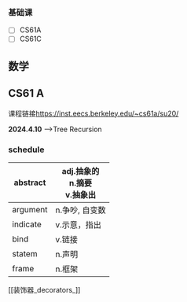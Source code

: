 
### 基础课
- [ ] CS61A 
- [ ] CS61C

## 数学
## CS61 A

课程链接<https://inst.eecs.berkeley.edu/~cs61a/su20/>

**2024.4.10** -->Tree Recursion
### schedule

| abstract | adj.抽象的 <br> n.摘要 <br>v.抽象出 |
| -------- | --------------------------- |
| argument | n.争吵, 自变数                   |
| indicate | v.示意，指出                     |
| bind     | v.链接                        |
| statem   | n.声明                        |
| frame    | n.框架                        |
[[装饰器_decorators_]]
